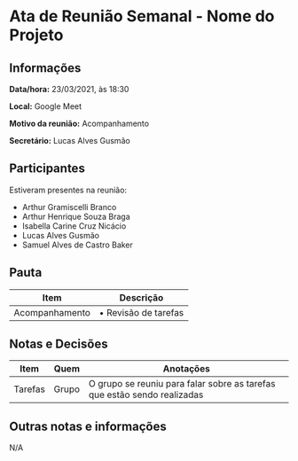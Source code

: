 # Ata de Reunião Semanal - Nome do Projeto

## Informações
**Data/hora:** 23/03/2021, às 18:30

**Local:** Google Meet

**Motivo da reunião:** Acompanhamento

**Secretário:** Lucas Alves Gusmão

## Participantes
Estiveram presentes na reunião:
- Arthur Gramiscelli Branco
- Arthur Henrique Souza Braga
- Isabella Carine Cruz Nicácio
- Lucas Alves Gusmão
- Samuel Alves de Castro Baker

## Pauta

Item | Descrição
---- | ----
Acompanhamento | • Revisão de tarefas

## Notas e Decisões
Item | Quem | Anotações |
---- | ---- | ---- |
Tarefas | Grupo | O grupo se reuniu para falar sobre as tarefas que estão sendo realizadas |


<!-- ## Ações e pendências
| Feito (S/N)? | Item | Responsável | Data para solução |
| ---- | ---- | ---- | ---- | -->

## Outras notas e informações
N/A

